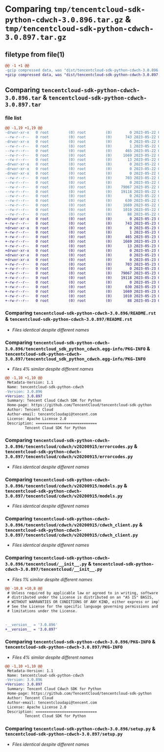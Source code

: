# Comparing `tmp/tencentcloud-sdk-python-cdwch-3.0.896.tar.gz` & `tmp/tencentcloud-sdk-python-cdwch-3.0.897.tar.gz`

## filetype from file(1)

```diff
@@ -1 +1 @@
-gzip compressed data, was "dist/tencentcloud-sdk-python-cdwch-3.0.896.tar", last modified: Mon May 22 00:17:41 2023, max compression
+gzip compressed data, was "dist/tencentcloud-sdk-python-cdwch-3.0.897.tar", last modified: Tue May 23 02:16:47 2023, max compression
```

## Comparing `tencentcloud-sdk-python-cdwch-3.0.896.tar` & `tencentcloud-sdk-python-cdwch-3.0.897.tar`

### file list

```diff
@@ -1,19 +1,19 @@
-drwxr-xr-x   0 root         (0) root         (0)        0 2023-05-22 00:17:41.000000 tencentcloud-sdk-python-cdwch-3.0.896/
--rw-r--r--   0 root         (0) root         (0)      743 2023-05-22 00:17:41.000000 tencentcloud-sdk-python-cdwch-3.0.896/README.rst
-drwxr-xr-x   0 root         (0) root         (0)        0 2023-05-22 00:17:41.000000 tencentcloud-sdk-python-cdwch-3.0.896/tencentcloud_sdk_python_cdwch.egg-info/
--rw-r--r--   0 root         (0) root         (0)        1 2023-05-22 00:17:41.000000 tencentcloud-sdk-python-cdwch-3.0.896/tencentcloud_sdk_python_cdwch.egg-info/dependency_links.txt
--rw-r--r--   0 root         (0) root         (0)      465 2023-05-22 00:17:41.000000 tencentcloud-sdk-python-cdwch-3.0.896/tencentcloud_sdk_python_cdwch.egg-info/SOURCES.txt
--rw-r--r--   0 root         (0) root         (0)     1669 2023-05-22 00:17:41.000000 tencentcloud-sdk-python-cdwch-3.0.896/tencentcloud_sdk_python_cdwch.egg-info/PKG-INFO
--rw-r--r--   0 root         (0) root         (0)       13 2023-05-22 00:17:41.000000 tencentcloud-sdk-python-cdwch-3.0.896/tencentcloud_sdk_python_cdwch.egg-info/top_level.txt
-drwxr-xr-x   0 root         (0) root         (0)        0 2023-05-22 00:17:41.000000 tencentcloud-sdk-python-cdwch-3.0.896/tencentcloud/
-drwxr-xr-x   0 root         (0) root         (0)        0 2023-05-22 00:17:41.000000 tencentcloud-sdk-python-cdwch-3.0.896/tencentcloud/cdwch/
-drwxr-xr-x   0 root         (0) root         (0)        0 2023-05-22 00:17:41.000000 tencentcloud-sdk-python-cdwch-3.0.896/tencentcloud/cdwch/v20200915/
--rw-r--r--   0 root         (0) root         (0)      703 2023-05-22 00:17:41.000000 tencentcloud-sdk-python-cdwch-3.0.896/tencentcloud/cdwch/v20200915/errorcodes.py
--rw-r--r--   0 root         (0) root         (0)        0 2023-05-22 00:17:41.000000 tencentcloud-sdk-python-cdwch-3.0.896/tencentcloud/cdwch/v20200915/__init__.py
--rw-r--r--   0 root         (0) root         (0)    79067 2023-05-22 00:17:41.000000 tencentcloud-sdk-python-cdwch-3.0.896/tencentcloud/cdwch/v20200915/models.py
--rw-r--r--   0 root         (0) root         (0)    19118 2023-05-22 00:17:41.000000 tencentcloud-sdk-python-cdwch-3.0.896/tencentcloud/cdwch/v20200915/cdwch_client.py
--rw-r--r--   0 root         (0) root         (0)        0 2023-05-22 00:17:41.000000 tencentcloud-sdk-python-cdwch-3.0.896/tencentcloud/cdwch/__init__.py
--rw-r--r--   0 root         (0) root         (0)      630 2023-05-22 00:17:41.000000 tencentcloud-sdk-python-cdwch-3.0.896/tencentcloud/__init__.py
--rw-r--r--   0 root         (0) root         (0)     1669 2023-05-22 00:17:41.000000 tencentcloud-sdk-python-cdwch-3.0.896/PKG-INFO
--rw-r--r--   0 root         (0) root         (0)     1010 2023-05-22 00:17:41.000000 tencentcloud-sdk-python-cdwch-3.0.896/setup.py
--rw-r--r--   0 root         (0) root         (0)       88 2023-05-22 00:17:41.000000 tencentcloud-sdk-python-cdwch-3.0.896/setup.cfg
+drwxr-xr-x   0 root         (0) root         (0)        0 2023-05-23 02:16:47.000000 tencentcloud-sdk-python-cdwch-3.0.897/
+-rw-r--r--   0 root         (0) root         (0)      743 2023-05-23 02:16:47.000000 tencentcloud-sdk-python-cdwch-3.0.897/README.rst
+drwxr-xr-x   0 root         (0) root         (0)        0 2023-05-23 02:16:47.000000 tencentcloud-sdk-python-cdwch-3.0.897/tencentcloud_sdk_python_cdwch.egg-info/
+-rw-r--r--   0 root         (0) root         (0)        1 2023-05-23 02:16:47.000000 tencentcloud-sdk-python-cdwch-3.0.897/tencentcloud_sdk_python_cdwch.egg-info/dependency_links.txt
+-rw-r--r--   0 root         (0) root         (0)      465 2023-05-23 02:16:47.000000 tencentcloud-sdk-python-cdwch-3.0.897/tencentcloud_sdk_python_cdwch.egg-info/SOURCES.txt
+-rw-r--r--   0 root         (0) root         (0)     1669 2023-05-23 02:16:47.000000 tencentcloud-sdk-python-cdwch-3.0.897/tencentcloud_sdk_python_cdwch.egg-info/PKG-INFO
+-rw-r--r--   0 root         (0) root         (0)       13 2023-05-23 02:16:47.000000 tencentcloud-sdk-python-cdwch-3.0.897/tencentcloud_sdk_python_cdwch.egg-info/top_level.txt
+drwxr-xr-x   0 root         (0) root         (0)        0 2023-05-23 02:16:47.000000 tencentcloud-sdk-python-cdwch-3.0.897/tencentcloud/
+drwxr-xr-x   0 root         (0) root         (0)        0 2023-05-23 02:16:47.000000 tencentcloud-sdk-python-cdwch-3.0.897/tencentcloud/cdwch/
+drwxr-xr-x   0 root         (0) root         (0)        0 2023-05-23 02:16:47.000000 tencentcloud-sdk-python-cdwch-3.0.897/tencentcloud/cdwch/v20200915/
+-rw-r--r--   0 root         (0) root         (0)      703 2023-05-23 02:16:47.000000 tencentcloud-sdk-python-cdwch-3.0.897/tencentcloud/cdwch/v20200915/errorcodes.py
+-rw-r--r--   0 root         (0) root         (0)        0 2023-05-23 02:16:47.000000 tencentcloud-sdk-python-cdwch-3.0.897/tencentcloud/cdwch/v20200915/__init__.py
+-rw-r--r--   0 root         (0) root         (0)    79067 2023-05-23 02:16:47.000000 tencentcloud-sdk-python-cdwch-3.0.897/tencentcloud/cdwch/v20200915/models.py
+-rw-r--r--   0 root         (0) root         (0)    19118 2023-05-23 02:16:47.000000 tencentcloud-sdk-python-cdwch-3.0.897/tencentcloud/cdwch/v20200915/cdwch_client.py
+-rw-r--r--   0 root         (0) root         (0)        0 2023-05-23 02:16:47.000000 tencentcloud-sdk-python-cdwch-3.0.897/tencentcloud/cdwch/__init__.py
+-rw-r--r--   0 root         (0) root         (0)      630 2023-05-23 02:16:47.000000 tencentcloud-sdk-python-cdwch-3.0.897/tencentcloud/__init__.py
+-rw-r--r--   0 root         (0) root         (0)     1669 2023-05-23 02:16:47.000000 tencentcloud-sdk-python-cdwch-3.0.897/PKG-INFO
+-rw-r--r--   0 root         (0) root         (0)     1010 2023-05-23 02:16:47.000000 tencentcloud-sdk-python-cdwch-3.0.897/setup.py
+-rw-r--r--   0 root         (0) root         (0)       88 2023-05-23 02:16:47.000000 tencentcloud-sdk-python-cdwch-3.0.897/setup.cfg
```

### Comparing `tencentcloud-sdk-python-cdwch-3.0.896/README.rst` & `tencentcloud-sdk-python-cdwch-3.0.897/README.rst`

 * *Files identical despite different names*

### Comparing `tencentcloud-sdk-python-cdwch-3.0.896/tencentcloud_sdk_python_cdwch.egg-info/PKG-INFO` & `tencentcloud-sdk-python-cdwch-3.0.897/tencentcloud_sdk_python_cdwch.egg-info/PKG-INFO`

 * *Files 4% similar despite different names*

```diff
@@ -1,10 +1,10 @@
 Metadata-Version: 1.1
 Name: tencentcloud-sdk-python-cdwch
-Version: 3.0.896
+Version: 3.0.897
 Summary: Tencent Cloud Cdwch SDK for Python
 Home-page: https://github.com/TencentCloud/tencentcloud-sdk-python
 Author: Tencent Cloud
 Author-email: tencentcloudapi@tencent.com
 License: Apache License 2.0
 Description: ============================
         Tencent Cloud SDK for Python
```

### Comparing `tencentcloud-sdk-python-cdwch-3.0.896/tencentcloud/cdwch/v20200915/errorcodes.py` & `tencentcloud-sdk-python-cdwch-3.0.897/tencentcloud/cdwch/v20200915/errorcodes.py`

 * *Files identical despite different names*

### Comparing `tencentcloud-sdk-python-cdwch-3.0.896/tencentcloud/cdwch/v20200915/models.py` & `tencentcloud-sdk-python-cdwch-3.0.897/tencentcloud/cdwch/v20200915/models.py`

 * *Files identical despite different names*

### Comparing `tencentcloud-sdk-python-cdwch-3.0.896/tencentcloud/cdwch/v20200915/cdwch_client.py` & `tencentcloud-sdk-python-cdwch-3.0.897/tencentcloud/cdwch/v20200915/cdwch_client.py`

 * *Files identical despite different names*

### Comparing `tencentcloud-sdk-python-cdwch-3.0.896/tencentcloud/__init__.py` & `tencentcloud-sdk-python-cdwch-3.0.897/tencentcloud/__init__.py`

 * *Files 1% similar despite different names*

```diff
@@ -10,8 +10,8 @@
 # Unless required by applicable law or agreed to in writing, software
 # distributed under the License is distributed on an "AS IS" BASIS,
 # WITHOUT WARRANTIES OR CONDITIONS OF ANY KIND, either express or implied.
 # See the License for the specific language governing permissions and
 # limitations under the License.
 
 
-__version__ = '3.0.896'
+__version__ = '3.0.897'
```

### Comparing `tencentcloud-sdk-python-cdwch-3.0.896/PKG-INFO` & `tencentcloud-sdk-python-cdwch-3.0.897/PKG-INFO`

 * *Files 4% similar despite different names*

```diff
@@ -1,10 +1,10 @@
 Metadata-Version: 1.1
 Name: tencentcloud-sdk-python-cdwch
-Version: 3.0.896
+Version: 3.0.897
 Summary: Tencent Cloud Cdwch SDK for Python
 Home-page: https://github.com/TencentCloud/tencentcloud-sdk-python
 Author: Tencent Cloud
 Author-email: tencentcloudapi@tencent.com
 License: Apache License 2.0
 Description: ============================
         Tencent Cloud SDK for Python
```

### Comparing `tencentcloud-sdk-python-cdwch-3.0.896/setup.py` & `tencentcloud-sdk-python-cdwch-3.0.897/setup.py`

 * *Files identical despite different names*

